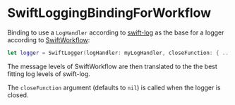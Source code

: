 # SwiftLoggingBindingForWorkflow

Binding to use a `LogHandler` according to [swift-log](https://github.com/apple/swift-log) as the base for a logger according to [SwiftWorkflow](https://github.com/stefanspringer1/SwiftWorkflow):

```Swift
let logger = SwiftLogger(logHandler: myLogHandler, closeFunction: { ... })
```

The message levels of SwiftWorkflow are then translated to the the best fitting log levels of swift-log.

The `closeFunction` argument (defaults to `nil`) is called when the logger is closed.
